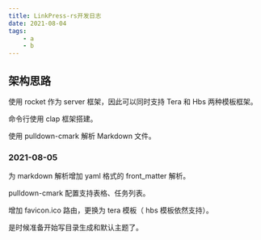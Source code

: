 ```yaml
---
title: LinkPress-rs开发日志
date: 2021-08-04
tags:
    - a
    - b
---
```


## 架构思路 

使用 rocket 作为 server 框架，因此可以同时支持 Tera 和 Hbs 两种模板框架。

命令行使用 clap 框架搭建。

使用 pulldown-cmark 解析 Markdown 文件。

### 2021-08-05

为 markdown 解析增加 yaml 格式的 front_matter 解析。

pulldown-cmark 配置支持表格、任务列表。

增加 favicon.ico 路由，更换为 tera 模板（ hbs 模板依然支持）。

是时候准备开始写目录生成和默认主题了。